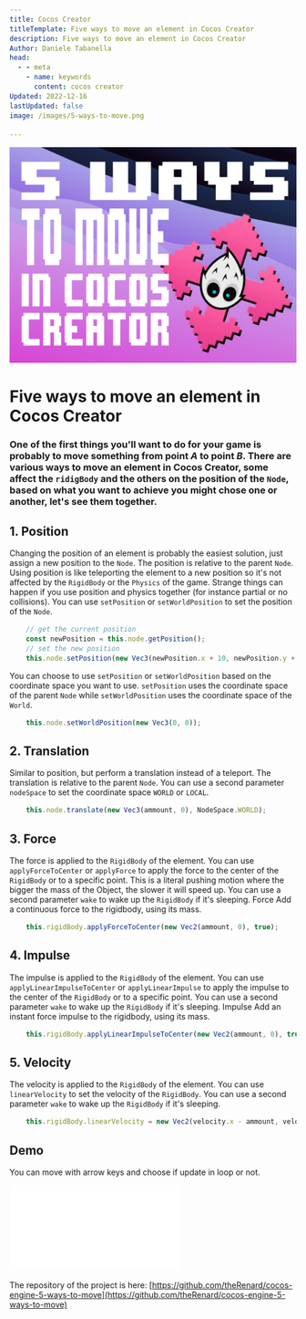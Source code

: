 ```yaml
---
title: Cocos Creator
titleTemplate: Five ways to move an element in Cocos Creator
description: Five ways to move an element in Cocos Creator
Author: Daniele Tabanella
head:
  - - meta
    - name: keywords
      content: cocos creator
Updated: 2022-12-16
lastUpdated: false
image: /images/5-ways-to-move.png

---
```


![5 ways to move in cocos creator](./images/5-ways-to-move.png)

# Five ways to move an element in Cocos Creator

### One of the first things you'll want to do for your game is probably to move something from point _A_ to point _B_. There are various ways to move an element in Cocos Creator, some affect the `ridigBody` and the others on the position of the `Node`, based on what you want to achieve you might chose one or another, let's see them together.

## 1. Position

Changing the position of an element is probably the easiest solution, just assign a new position to the `Node`. The position is relative to the parent `Node`. Using position is like teleporting the element to a new position so it's not affected by the `RigidBody` or the `Physics` of the game. Strange things can happen if you use position and physics together (for instance partial or no collisions). You can use `setPosition` or `setWorldPosition` to set the position of the `Node`.

```ts
    // get the current position
    const newPosition = this.node.getPosition();
    // set the new position
    this.node.setPosition(new Vec3(newPosition.x + 10, newPosition.y + 10));
```

You can choose to use `setPosition` or `setWorldPosition` based on the coordinate space you want to use. `setPosition` uses the coordinate space of the parent `Node` while `setWorldPosition` uses the coordinate space of the `World`.

```ts
    this.node.setWorldPosition(new Vec3(0, 0));
```

## 2. Translation

Similar to position, but perform a translation instead of a teleport. The translation is relative to the parent `Node`. You can use a second parameter `nodeSpace` to set the coordinate space `WORLD` or `LOCAL`.

```ts
    this.node.translate(new Vec3(ammount, 0), NodeSpace.WORLD);
```

## 3. Force

The force is applied to the `RigidBody` of the element. You can use `applyForceToCenter` or `applyForce` to apply the force to the center of the `RigidBody` or to a specific point. This is a literal pushing motion where the bigger the mass of the Object, the slower it will speed up. You can use a second parameter `wake` to wake up the `RigidBody` if it's sleeping. Force Add a continuous force to the rigidbody, using its mass.

```ts
    this.rigidBody.applyForceToCenter(new Vec2(ammount, 0), true);
```

## 4. Impulse

The impulse is applied to the `RigidBody` of the element. You can use `applyLinearImpulseToCenter` or `applyLinearImpulse` to apply the impulse to the center of the `RigidBody` or to a specific point. You can use a second parameter `wake` to wake up the `RigidBody` if it's sleeping. Impulse Add an instant force impulse to the rigidbody, using its mass.

```ts
    this.rigidBody.applyLinearImpulseToCenter(new Vec2(ammount, 0), true);

```

## 5. Velocity

The velocity is applied to the `RigidBody` of the element. You can use `linearVelocity` to set the velocity of the `RigidBody`. You can use a second parameter `wake` to wake up the `RigidBody` if it's sleeping.

```ts
    this.rigidBody.linearVelocity = new Vec2(velocity.x - ammount, velocity.y);
```

## Demo

You can move with arrow keys and choose if update in loop or not.

<div class="game-iframe">
   <iframe src="/games/5-ways-to-move/index.html" title="laser defender" frameborder="0" style="aspect-ratio: 6 / 4"></iframe>
</div>

The repository of the project is here: [https://github.com/theRenard/cocos-engine-5-ways-to-move](https://github.com/theRenard/cocos-engine-5-ways-to-move)

